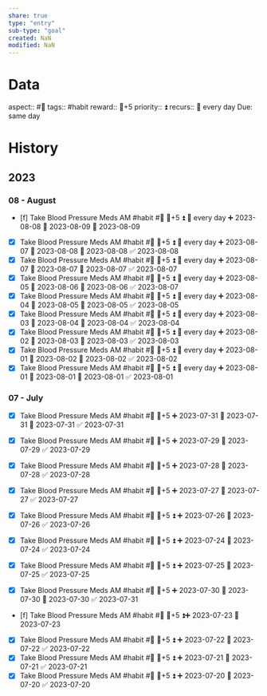```yaml
---
share: true
type: "entry"
sub-type: "goal"
created: NaN 
modified: NaN
---
```

# Data
aspect:: #💊
tags:: #habit
reward:: 🥄+5
priority:: ⏫ 
recurs:: 🔁 every day
Due: same day
# History
## 2023
### 08 - August
- [f] Take Blood Pressure Meds AM #habit #💊 🥄+5 ⏫ 🔁 every day ➕ 2023-08-08 🛫 2023-08-09 📅 2023-08-09
- [x] Take Blood Pressure Meds AM #habit #💊 🥄+5 ⏫ 🔁 every day ➕ 2023-08-07 🛫 2023-08-08 📅 2023-08-08 ✅ 2023-08-08
- [x] Take Blood Pressure Meds AM #habit #💊 🥄+5 ⏫ 🔁 every day ➕ 2023-08-07 🛫 2023-08-07 📅 2023-08-07 ✅ 2023-08-07
- [x] Take Blood Pressure Meds AM #habit #💊 🥄+5 ⏫ 🔁 every day ➕ 2023-08-05 🛫 2023-08-06 📅 2023-08-06 ✅ 2023-08-07
- [x] Take Blood Pressure Meds AM #habit #💊 🥄+5 ⏫ 🔁 every day ➕ 2023-08-04 🛫 2023-08-05 📅 2023-08-05 ✅ 2023-08-05
- [x] Take Blood Pressure Meds AM #habit #💊 🥄+5 ⏫ 🔁 every day ➕ 2023-08-03 🛫 2023-08-04 📅 2023-08-04 ✅ 2023-08-04
- [x] Take Blood Pressure Meds AM #habit #💊 🥄+5 ⏫ 🔁 every day ➕ 2023-08-02 🛫 2023-08-03 📅 2023-08-03 ✅ 2023-08-03
- [x] Take Blood Pressure Meds AM #habit #💊 🥄+5 ⏫ 🔁 every day ➕ 2023-08-01 🛫 2023-08-02 📅 2023-08-02 ✅ 2023-08-02
- [x] Take Blood Pressure Meds AM #habit #💊 🥄+5 ⏫ 🔁 every day ➕ 2023-08-01 🛫 2023-08-01 📅 2023-08-01 ✅ 2023-08-01

### 07 - July
- [x] Take Blood Pressure Meds AM #habit #💊 🥄+5 ➕ 2023-07-31 🛫 2023-07-31 📅 2023-07-31 ✅ 2023-07-31
- [x] Take Blood Pressure Meds AM #habit #💊 🥄+5 ➕ 2023-07-29 📅 2023-07-29 ✅ 2023-07-29
- [x] Take Blood Pressure Meds AM #habit #💊 🥄+5 ➕ 2023-07-28 📅 2023-07-28 ✅ 2023-07-28
- [x] Take Blood Pressure Meds AM #habit #💊 🥄+5 ➕ 2023-07-27 📅 2023-07-27 ✅ 2023-07-27
- [x] Take Blood Pressure Meds AM #habit #💊 🥄+5 ⏫ ➕ 2023-07-26 📅 2023-07-26 ✅ 2023-07-26

- [x] Take Blood Pressure Meds AM #habit #💊 🥄+5 ⏫ ➕ 2023-07-24 📅 2023-07-24 ✅ 2023-07-24
- [x] Take Blood Pressure Meds AM #habit #💊 🥄+5 ⏫ ➕ 2023-07-25 📅 2023-07-25 ✅ 2023-07-25
- [x] Take Blood Pressure Meds AM #habit #💊 🥄+5 ➕ 2023-07-30 🛫 2023-07-30 📅 2023-07-30 ✅ 2023-07-31
- [f] Take Blood Pressure Meds AM #habit #💊 🥄+5 ⏫➕ 2023-07-23 📆2023-07-23
- [x] Take Blood Pressure Meds AM #habit #💊 🥄+5 ⏫ ➕ 2023-07-22 📅 2023-07-22 ✅ 2023-07-22
- [x] Take Blood Pressure Meds AM #habit #💊 🥄+5 ⏫ ➕ 2023-07-21 📅 2023-07-21 ✅ 2023-07-21
- [x] Take Blood Pressure Meds AM #habit #💊 🥄+5 ⏫ ➕ 2023-07-20 📅 2023-07-20 ✅ 2023-07-20